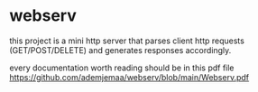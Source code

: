 # webserv

this project is a mini http server that parses client http requests (GET/POST/DELETE) and generates responses accordingly.

every documentation worth reading should be in this pdf file https://github.com/ademjemaa/webserv/blob/main/Webserv.pdf
